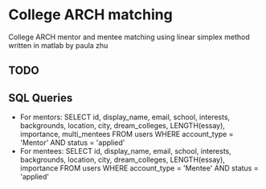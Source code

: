 # College ARCH matching
College ARCH mentor and mentee matching using linear simplex method written in matlab by paula zhu


## TODO

## SQL Queries
- For mentors: SELECT id, display_name, email, school, interests, backgrounds, location, city, dream_colleges, LENGTH(essay), importance, multi_mentees
FROM users
WHERE account_type = 'Mentor' AND status = 'applied'
- For mentees: SELECT id, display_name, email, school, interests, backgrounds, location, city, dream_colleges, LENGTH(essay), importance
FROM users
WHERE account_type = 'Mentee' AND status = 'applied'